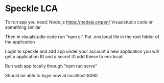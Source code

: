 # Speckle LCA

To run app you need:
Node.js https://nodejs.org/en/
Visualstudio code or something similar

Then in visualstudio code run "npm ci"
Put .env.local file in the root folder of the application

Login to speckle and add app under your account a new application you will get a application ID and a secret ID add thiese to env.local.

Run web app locally through "npm run serve"

Should be able to login now at localhost:8080
